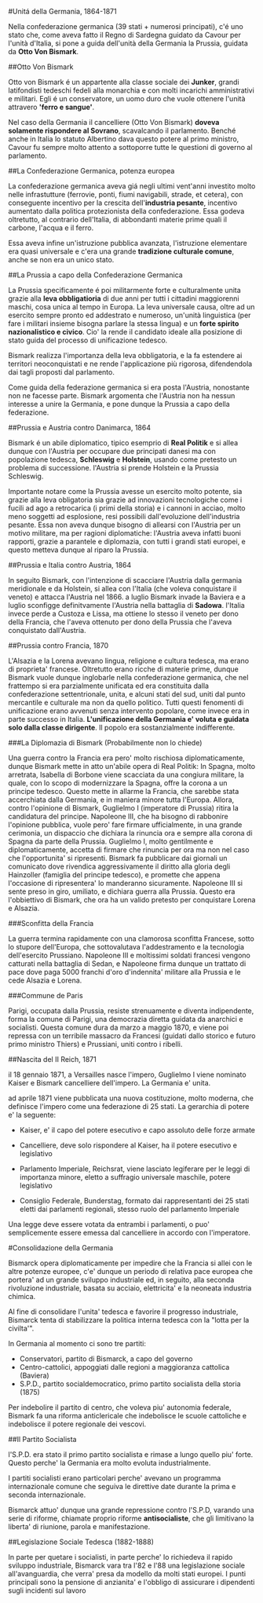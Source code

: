 #Unitá della Germania, 1864-1871

Nella confederazione germanica (39 stati + numerosi principati), c'é uno stato
che, come aveva fatto il Regno di Sardegna guidato da Cavour per l'unità
d'Italia, si pone a guida dell'unità della Germania la Prussia, guidata da **Otto
Von Bismark**. 

##Otto Von Bismark

Otto von Bismark é un appartente alla classe sociale dei **Junker**, grandi
latifondisti tedeschi fedeli alla monarchia e con molti incarichi amministrativi
e militari. Egli é un conservatore, un uomo duro che vuole ottenere l'unità
attravero **'ferro e sangue'**.

Nel caso della Germania il cancelliere (Otto Von Bismark) **doveva solamente
rispondere al Sovrano**, scavalcando il parlamento. Benché anche in Italia lo
statuto Albertino dava questo potere al primo ministro, Cavour fu sempre molto
attento a sottoporre tutte le questioni di governo al parlamento.

##La Confederazione Germanica, potenza europea

La confederazione germanica aveva giá negli ultimi vent'anni investito molto
nelle infrastutture (ferrovie, ponti, fiumi navigabili, strade, et cetera), con
conseguente incentivo per la crescita dell'**industria pesante**, incentivo
aumentato dalla politica protezionista della confederazione. Essa godeva
oltretutto, al contrario dell'Italia, di abbondanti materie prime quali il
carbone, l'acqua e il ferro.

Essa aveva infine un'istruzione pubblica avanzata, l'istruzione elementare era
quasi universale e c'era una grande **tradizione culturale comune**, anche se non
era un unico stato.

##La Prussia a capo della Confederazione Germanica

La Prussia specificamente é poi militarmente forte e culturalmente unita grazie
alla **leva obbligatioria** di due anni per tutti i cittadini maggiorenni
maschi, cosa unica al tempo in Europa. La leva universale causa, oltre ad un
esercito sempre pronto ed addestrato e numeroso, un'unità linguistica (per fare
i militari insieme bisogna parlare la stessa lingua) e un **forte spirito
nazionalistico e civico**. Cio' la rende il candidato ideale alla posizione di
stato guida del processo di unificazione tedesco.

Bismark realizza l'importanza della leva obbligatoria, e la fa estendere ai
territori neoconquistati e ne rende l'applicazione più rigorosa, difendendola
dai tagli proposti dal parlamento.

Come guida della federazione germanica si era posta l'Austria, nonostante non ne
facesse parte. Bismark argomenta che l'Austria non ha nessun interesse a unire
la Germania, e pone dunque la Prussia a capo della federazione.

##Prussia e Austria contro Danimarca, 1864

Bismark é un abile diplomatico, tipico esemprio di **Real Politik** e si allea
dunque con l'Austria per occupare due principati danesi ma con popolazione
tedesca, **Schleswig** e **Holstein**, usando come pretesto un problema di
successione.  l'Austria si prende Holstein e la Prussia Schleswig.

Importante notare come la Prussia avesse un esercito molto potente, sia grazie
alla leva obligatoria sia grazie ad innovazioni tecnologiche come i fucili ad
ago a retrocarica (i primi della storia) e i cannoni in acciao, molto meno
soggetti ad esplosione, resi possibili dall'evoluzione dell'industria pesante.
Essa non aveva dunque bisogno di allearsi con l'Austria per un motivo militare,
ma per ragioni diplomatiche: l'Austria aveva infatti buoni rapporti, grazie a
parantele e diplomazia, con tutti i grandi stati europei, e questo metteva
dunque al riparo la Prussia.

##Prussia e Italia contro Austria, 1864

In seguito Bismark, con l'intenzione di scacciare l'Austria dalla germania
meridionale e da Holstein, si allea con l'Italia (che voleva conquistare il
veneto) e attacca l'Austria nel 1866. a luglio Bismark invade la Baviera e a
luglio sconfigge definitvamente l'Austria nella battaglia di **Sadowa**.  l'Italia
invece perde a Custoza e Lissa, ma ottiene lo stesso il veneto per dono della
Francia, che l'aveva ottenuto per dono della Prussia che l'aveva conquistato
dall'Austria.

##Prussia contro Francia, 1870

L'Alsazia e la Lorena  avevano lingua, religione e cultura tedesca, ma erano di
proprieta' francese. Oltretutto erano ricche di materie prime, dunque Bismark
vuole dunque inglobarle nella confederazione germanica, che nel frattempo si era
parzialmente unificata ed era constituita dalla confederazione settentrionale,
unita, e alcuni stati del sud, uniti dal punto mercantile e culturale ma non da
quello politico. Tutti questi fenomenti di unificazione erano avvenuti senza
intervento popolare, come invece era in parte successo in Italia.
**L'unificazione della Germania e' voluta e guidata solo dalla classe
dirigente**. Il popolo era sostanzialmente indifferente. 

###La Diplomazia di Bismark (Probabilmente non lo chiede)

Una guerra contro la Francia era pero' molto rischiosa diplomaticamente, dunque
Bismark mette in atto un'abile opera di Real Politik:
In Spagna, molto arretrata, Isabella di Borbone viene scacciata da una congiura
militare, la quale, con lo scopo di modernizzare la Spagna, offre la corona a un
principe tedesco. Questo mette in allarme la Francia, che sarebbe stata
accerchiata dalla Germania, e in maniera minore tutta l'Europa. Allora, contro
l'opinione di Bismark, Guglielmo I (imperatore di Prussia) ritira la candidatura
del principe. Napoleone III, che ha bisogno di rabbonire l'opinione pubblica,
vuole pero' fare firmare ufficialmente, in una grande cerimonia, un dispaccio
che dichiara la rinuncia ora e sempre alla corona di Spagna da parte della
Prussia. Guglielmo I, molto gentilmente e diplomaticamente, accetta di firmare
che rinuncia per ora ma non nel caso che l'opportunita' si ripresenti. Bismark
fa pubblicare dai giornali un comunicato dove rivendica aggressivamente il
diritto alla gloria degli Hainzoller (famiglia del principe tedesco), e promette
che appena l'occasione di ripresentera' lo manderanno sicuramente. Napoleone III
si sente preso in giro, umiliato, e dichiara guerra alla Prussia. Questo era
l'obbiettivo di Bismark, che ora ha un valido pretesto per conquistare Lorena e
Alsazia. 

###Sconfitta della Francia

La guerra termina rapidamente con una clamorosa sconfitta Francese, sotto lo
stupore dell'Europa, che sottovalutava l'addestramento e la tecnologia
dell'esercito Prussiano. Napoleone III e moltissimi soldati francesi vengono
catturati nella battaglia di Sedan, e Napoleone firma dunque un trattato di pace
dove paga 5000 franchi d'oro d'indennita' militare alla Prussia e le cede
Alsazia e Lorena. 

###Commune de Paris

Parigi, occupata dalla Prussia, resiste strenuamente e diventa indipendente,
forma la comune di Parigi, una democrazia diretta guidata da anarchici e
socialisti. Questa comune dura da marzo a maggio 1870, e viene poi repressa con
un terribile massacro da Francesi (guidati dallo storico e futuro primo ministro
Thiers) e Prussiani, uniti contro i ribelli.	

##Nascita del II Reich, 1871

il 18 gennaio 1871, a Versailles nasce l'impero, Guglielmo I viene nominato
Kaiser e Bismark cancelliere dell'impero. La Germania e' unita.

ad aprile 1871 viene pubblicata una nuova costituzione, molto moderna, che
definisce l'impero come una federazione di 25 stati. La gerarchia di potere e'
la seguente:

- Kaiser, e' il capo del potere esecutivo e capo assoluto delle forze armate

- Cancelliere, deve solo rispondere al Kaiser, ha il potere esecutivo e
  legislativo

- Parlamento Imperiale, Reichsrat, viene lasciato legiferare per le leggi di
  importanza minore, eletto a suffragio universale maschile, potere legislativo

- Consiglio Federale, Bunderstag, formato dai rappresentanti dei 25 stati eletti
  dai parlamenti regionali, stesso ruolo del parlamento Imperiale

Una legge deve essere votata da entrambi i parlamenti, o puo' semplicemente
essere emessa dal cancelliere in accordo con l'imperatore.

#Consolidazione della Germania

Bismarck opera diplomaticamente per impedire che la Francia si allei con le altre potenze europee,
c'e' dunque un periodo di relativa pace europea 
che portera' ad un grande sviluppo industriale ed, in seguito, alla seconda rivoluzione industriale, 
	basata su acciaio, elettricita' e la neoneata industria chimica.

Al fine di consolidare l'unita' tedesca e favorire il progresso industriale,
Bismarck tenta di stabilizzare la politica interna tedesca con la "lotta per la civilta'".

In Germania al momento ci sono tre partiti:
- Conservatori, partito di Bismarck, a capo del governo
- Centro-cattolici, appoggiati dalle regioni a maggioranza cattolica (Baviera)
- S.P.D., partito socialdemocratico, primo partito socialista della storia (1875)

Per indebolire il partito di centro, che voleva piu' autonomia federale,
Bismark fa una riforma anticlericale
	che indebolisce le scuole cattoliche e indebolisce il potere regionale dei vescovi.

##Il Partito Socialista

l'S.P.D. era stato il primo partito socialista e rimase a lungo quello piu' forte.
Questo perche' la Germania era molto evoluta industrialmente.

I partiti socialisti erano particolari perche' avevano un programma internazionale
comune che seguiva le direttive date durante la prima e seconda internazionale.

Bismarck attuo' dunque una grande repressione contro l'S.P.D,
varando una serie di riforme, chiamate proprio riforme **antisocialiste**,
che gli limitivano
la liberta' di riunione, parola e manifestazione.

##Legislazione Sociale Tedesca (1882-1888)

In parte per quetare i socialisti,
in parte perche' lo richiedeva il rapido sviluppo industriale,
Bismarck vara tra l'82 e l'88 una legislazione sociale all'avanguardia, 
	che verra' presa da modello da molti stati europei.
	I punti principali sono la pensione di anzianita' 
	e l'obbligo di assicurare i dipendenti sugli incidenti sul lavoro

